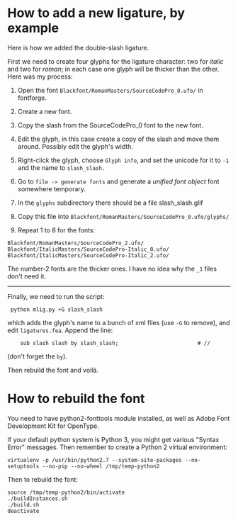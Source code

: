 # How to add a new ligature, by example

Here is how we added the double-slash ligature.

First we need to create four glyphs for the ligature character: two for *italic* and two for *roman*; in each case one glyph will be thicker than the other. Here was my process:
 1. Open the font `Blackfont/RomanMasters/SourceCodePro_0.ufo/` in fontforge.
 2. Create a new font.
 3. Copy the slash from the SourceCodePro_0 font to the new font.
 4. Edit the glyph, in this case create a copy of the slash and move them around. Possibly edit the glyph's width.
 5. Right-click the glyph, choose `Glyph info`, and set the unicode for it to `-1` and the name to `slash_slash.`
 6. Go to `file -> generate fonts` and generate a *unified font object* font somewhere temporary.
 7. In the `glyphs` subdirectory there should be a file slash_slash.glif
 8. Copy this file into `Blackfont/RomanMasters/SourceCodePro_0.ufo/glyphs/`

 11. Repeat 1 to 8 for the fonts:
 ```
 Blackfont/RomanMasters/SourceCodePro_2.ufo/
 Blackfont/ItalicMasters/SourceCodePro-Italic_0.ufo/
 Blackfont/ItalicMasters/SourceCodePro-Italic_2.ufo/
 ```
 The number-2 fonts are the thicker ones.  I have no idea why the `_1` files don't need it.

---------------------

Finally, we need to run the script:
```
 python mlig.py +G slash_slash
```
which adds the glyph's name to a bunch of xml files (use `-G` to remove), and edit `ligatures.fea`. Append the line:
```
    sub slash slash by slash_slash;                         # //
```
(don't forget the `by`).

Then rebuild the font and voilá.

How to rebuild the font
===============================

You need to have python2-fonttools module installed, as well as Adobe Font Development Kit for OpenType.

If your default python system is Python 3, you might get various "Syntax Error" messages. Then remember to create a Python 2 virtual environment:
```
virtualenv -p /usr/bin/python2.7 --system-site-packages --no-setuptools --no-pip --no-wheel /tmp/temp-python2
```
Then to rebuild the font:
```
source /tmp/temp-python2/bin/activate
./buildInstances.sh
./build.sh
deactivate
```
